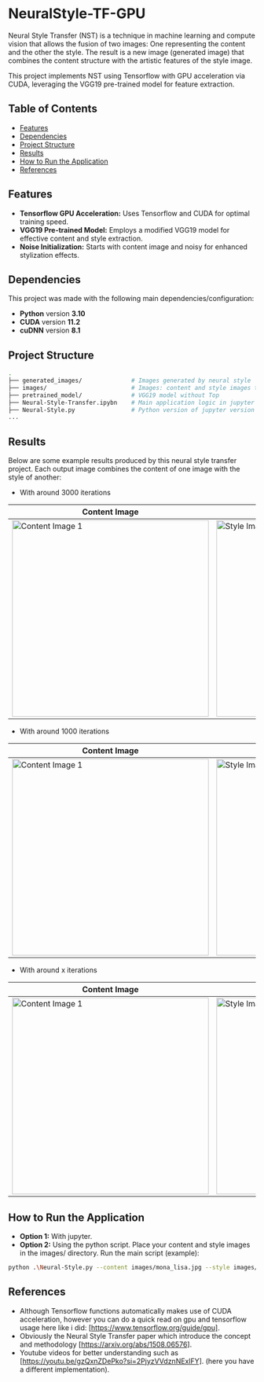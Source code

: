 # NeuralStyle-TF-GPU

Neural Style Transfer (NST) is a technique in machine learning and compute vision that allows the fusion of two images: One representing the content and the other the style. The result is a new image (generated image) that combines the content structure with the artistic features of the style image.

This project implements NST using Tensorflow with GPU acceleration via CUDA, leveraging the VGG19 pre-trained model for feature extraction.

## Table of Contents
- [Features](#features)
- [Dependencies](#dependencies)
- [Project Structure](#project-structure)
- [Results](#results)
- [How to Run the Application](#how-to-run-the-application)
- [References](#references)


## Features
- **Tensorflow GPU Acceleration:** Uses Tensorflow and CUDA for optimal training speed.
- **VGG19 Pre-trained Model:** Employs a modified VGG19 model for effective content and style extraction.
- **Noise Initialization:** Starts with content image and noisy for enhanced stylization effects.

## Dependencies
This project was made with the following main dependencies/configuration:
- **Python** version **3.10**
- **CUDA** version **11.2**
- **cuDNN** version **8.1**

## Project Structure
```bash 
.
├── generated_images/              # Images generated by neural style 
├── images/                        # Images: content and style images to use 
├── pretrained_model/              # VGG19 model without Top
├── Neural-Style-Transfer.ipybn    # Main application logic in jupyter (more explained) Neural Style Transfer
├── Neural-Style.py                # Python version of jupyter version
...
```

## Results

Below are some example results produced by this neural style transfer project. Each output image combines the content of one image with the style of another:

- With around 3000 iterations

| Content Image | Style Image | Generated Image |
|----------|----------|----------|
| <img src="https://github.com/Jordi17z/NeuralStyle-TF-GPU/blob/main/images/claude_monet.jpg" alt="Content Image 1" width="400" height="400"> | <img src="https://github.com/Jordi17z/NeuralStyle-TF-GPU/blob/main/images/drop-of-water.jpg" alt="Style Image 1" width="400" height="400"> | <img src="https://github.com/Jordi17z/NeuralStyle-TF-GPU/blob/main/generated_images/water_monet.jpg" alt="Result Image 1" width="400" height="400"> |

- With around 1000 iterations

| Content Image | Style Image | Generated Image |
|----------|----------|----------|
| <img src="https://github.com/Jordi17z/NeuralStyle-TF-GPU/blob/main/images/claude_monet.jpg" alt="Content Image 1" width="400" height="400"> | <img src="https://github.com/Jordi17z/NeuralStyle-TF-GPU/blob/main/images/drop-of-water.jpg" alt="Style Image 1" width="400" height="400"> | <img src="https://github.com/Jordi17z/NeuralStyle-TF-GPU/blob/main/generated_images/water_monet.jpg" alt="Result Image 1" width="400" height="400"> |

- With around x iterations

| Content Image | Style Image | Generated Image |
|----------|----------|----------|
| <img src="https://github.com/Jordi17z/NeuralStyle-TF-GPU/blob/main/images/claude_monet.jpg" alt="Content Image 1" width="400" height="400"> | <img src="https://github.com/Jordi17z/NeuralStyle-TF-GPU/blob/main/images/drop-of-water.jpg" alt="Style Image 1" width="400" height="400"> | <img src="https://github.com/Jordi17z/NeuralStyle-TF-GPU/blob/main/generated_images/water_monet.jpg" alt="Result Image 1" width="400" height="400"> |

## How to Run the Application

- **Option 1:** With jupyter.
- **Option 2:** Using the python script. Place your content and style images in the images/ directory.
Run the main script (example):
```bash
python .\Neural-Style.py --content images/mona_lisa.jpg --style images/stone_style.jpg --output stone_lisa
```

## References
- Although Tensorflow functions automatically makes use of CUDA acceleration, however you can do a quick read on gpu and tensorflow usage here like i did: [https://www.tensorflow.org/guide/gpu].
- Obviously the Neural Style Transfer paper which introduce the concept and methodology [https://arxiv.org/abs/1508.06576].
- Youtube videos for better understanding such as [https://youtu.be/gzQxnZDePko?si=2PjyzVVdznNExlFY]. (here you have a different implementation).
